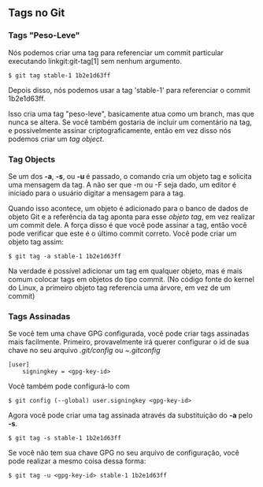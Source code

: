﻿## Tags no Git  ##

### Tags "Peso-Leve"  ###

Nós podemos criar uma tag para referenciar um commit particular executando
linkgit:git-tag[1] sem nenhum argumento.

    $ git tag stable-1 1b2e1d63ff

Depois disso, nós podemos usar a tag 'stable-1' para referenciar o commit 1b2e1d63ff.

Isso cria uma tag "peso-leve", basicamente atua como um branch, mas que nunca se altera.
Se você também gostaria de incluir um comentário na tag, e possivelmente
assinar criptograficamente, então em vez disso nós podemos criar um *tag object*.

### Tag Objects ###

Se um dos **-a**, **-s**, ou **-u <key-id>** é passado, o comando cria um objeto
tag e solicita uma mensagem da tag. A não ser que -m <msg> ou -F <arquivo>
seja dado, um editor é iniciado para o usuário digitar a mensagem para a tag.

Quando isso acontece, um objeto é adicionado para o banco de dados de objeto
Git e a referência da tag aponta para esse _objeto tag_, em vez realizar um
commit dele.
A força disso é que você pode assinar a tag, então você pode verificar que
este é o último commit correto. Você pode criar um objeto tag assim:

    $ git tag -a stable-1 1b2e1d63ff

Na verdade é possível adicionar um tag em qualquer objeto, mas é mais comum
colocar tags em objetos do tipo commit. (No código fonte do kernel do Linux, a
primeiro objeto tag referencia uma árvore, em vez de um commit)

### Tags Assinadas ###

Se você tem uma chave GPG configurada, você pode criar tags assinadas mais
facilmente. Primeiro, provavelmente irá querer configurar o id de sua chave no
seu arquivo _.git/config_ ou _~.gitconfig_

    [user]
        signingkey = <gpg-key-id>

Você também pode configurá-lo com

    $ git config (--global) user.signingkey <gpg-key-id>

Agora você pode criar uma tag assinada através da substituição do **-a**
pelo **-s**.

    $ git tag -s stable-1 1b2e1d63ff

Se você não tem sua chave GPG no seu arquivo de configuração, você pode
realizar a mesmo coisa dessa forma:

    $ git tag -u <gpg-key-id> stable-1 1b2e1d63ff